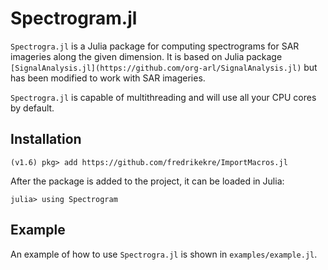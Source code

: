 # Spectrogram.jl

`Spectrogra.jl` is a Julia package for computing spectrograms for SAR imageries along the given dimension. It is based on Julia package `[SignalAnalysis.jl](https://github.com/org-arl/SignalAnalysis.jl)` but has been modified to work with SAR imageries.

`Spectrogra.jl` is capable of multithreading and will use all your CPU cores by default. 

## Installation

```
(v1.6) pkg> add https://github.com/fredrikekre/ImportMacros.jl
```

After the package is added to the project, it can be loaded in Julia:

```
julia> using Spectrogram
```

## Example

An example of how to use `Spectrogra.jl`  is shown in `examples/example.jl`.
